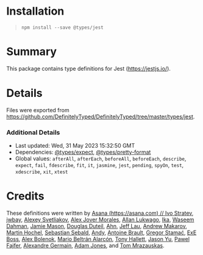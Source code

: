 # Installation
> `npm install --save @types/jest`

# Summary
This package contains type definitions for Jest (https://jestjs.io/).

# Details
Files were exported from https://github.com/DefinitelyTyped/DefinitelyTyped/tree/master/types/jest.

### Additional Details
 * Last updated: Wed, 31 May 2023 15:32:50 GMT
 * Dependencies: [@types/expect](https://npmjs.com/package/@types/expect), [@types/pretty-format](https://npmjs.com/package/@types/pretty-format)
 * Global values: `afterAll`, `afterEach`, `beforeAll`, `beforeEach`, `describe`, `expect`, `fail`, `fdescribe`, `fit`, `it`, `jasmine`, `jest`, `pending`, `spyOn`, `test`, `xdescribe`, `xit`, `xtest`

# Credits
These definitions were written by [Asana (https://asana.com)
//                 Ivo Stratev](https://github.com/NoHomey), [jwbay](https://github.com/jwbay), [Alexey Svetliakov](https://github.com/asvetliakov), [Alex Jover Morales](https://github.com/alexjoverm), [Allan Lukwago](https://github.com/epicallan), [Ika](https://github.com/ikatyang), [Waseem Dahman](https://github.com/wsmd), [Jamie Mason](https://github.com/JamieMason), [Douglas Duteil](https://github.com/douglasduteil), [Ahn](https://github.com/ahnpnl), [Jeff Lau](https://github.com/UselessPickles), [Andrew Makarov](https://github.com/r3nya), [Martin Hochel](https://github.com/hotell), [Sebastian Sebald](https://github.com/sebald), [Andy](https://github.com/andys8), [Antoine Brault](https://github.com/antoinebrault), [Gregor Stamać](https://github.com/gstamac), [ExE Boss](https://github.com/ExE-Boss), [Alex Bolenok](https://github.com/quassnoi), [Mario Beltrán Alarcón](https://github.com/Belco90), [Tony Hallett](https://github.com/tonyhallett), [Jason Yu](https://github.com/ycmjason), [Pawel Fajfer](https://github.com/pawfa), [Alexandre Germain](https://github.com/gerkindev), [Adam Jones](https://github.com/domdomegg), and [Tom Mrazauskas](https://github.com/mrazauskas).
